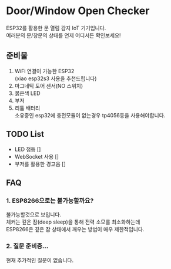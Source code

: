 # Door/Window Open Checker
ESP32를 활용한 문 열림 감지 IoT 기기입니다.  
여러분의 문/창문의 상태를 언제 어디서든 확인보세요!

## 준비물
1. WiFi 연결이 가능한 ESP32  
(xiao esp32s3 사용을 추천드립니다)
2. 마그네틱 도어 센서(NO 스위치)
3. 붉은색 LED
4. 부저
5. 리튬 배터리  
소유중인 esp32에 충전모듈이 없는경우 tp4056등을 사용해야합니다.

## TODO List
* LED 점등 []
* WebSocket 사용 []
* 부저를 활용한 경고음 []

## FAQ
### 1. ESP8266으로는 불가능할까요?  
불가능할것으로 보입니다.  
체커는 깊은 잠(deep sleep)을 통해 전력 소모를 최소화하는데  
ESP8266은 깊은 잠 상태에서 깨우는 방법이 매우 제한적입니다.  
### 2. 질문 준비중...  
현재 추가적인 질문이 없습니다.